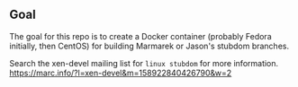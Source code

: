 

## Goal
The goal for this repo is to create a Docker container
(probably Fedora initially, then CentOS) for building
Marmarek or Jason's stubdom branches.

Search the xen-devel mailing list for `linux stubdom`
for more information.  
https://marc.info/?l=xen-devel&m=158922840426790&w=2

